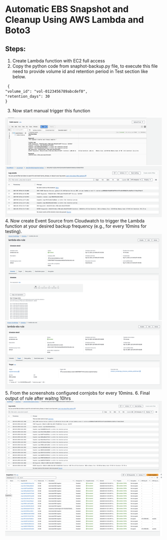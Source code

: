 # Automatic EBS Snapshot and Cleanup Using AWS Lambda and Boto3

## Steps:
1. Create Lambda function with EC2 full access
2. Copy the python code from snaphot-backup.py file, to execute this file need to provide volume id and retention period in Test section like below.
  ```
   {
  "volume_id": "vol-0123456789abcdef0",
  "retention_days": 30
  }
```
3. Now start manual trigger this function

![snapshot-1](./screenshots/lambda-execution.png)
![snapshot-2](./screenshots/cloudwatch-logs.png)
4. Now create Event Source from Cloudwatch to trigger the Lambda function at your desired backup frequency (e.g., for every 10mins for testing).
![snapshot-3](./screenshots/event-1.png)
![snapshot-4](./screenshots/event-target.png)
5. From the screenshots configured cornjobs for every 10mins.
6. Final output of rule after waitng 10hrs
![snapshot-5](./screenshots/event-2.png)
![snapshot-5](./screenshots/event-3.png)